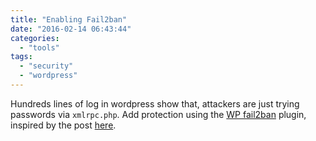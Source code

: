 ```yaml
---
title: "Enabling Fail2ban"
date: "2016-02-14 06:43:44"
categories: 
  - "tools"
tags: 
  - "security"
  - "wordpress"
---
```


Hundreds lines of log in wordpress show that, attackers are just trying passwords via `xmlrpc.php`. Add protection using the [WP fail2ban](https://wordpress.org/plugins/wp-fail2ban/) plugin, inspired by the post [here](http://www.scottbrownconsulting.com/2014/09/countering-wordpress-xml-rpc-attacks-with-fail2ban/).

